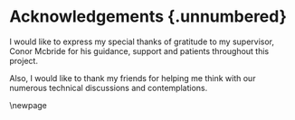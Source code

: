 # Acknowledgements {.unnumbered}

<!-- This is for acknowledging all of the people who helped out -->

I would like to express my special thanks of gratitude to my supervisor, Conor Mcbride for his guidance, 
support and patients throughout this project.

Also, I would like to thank my friends for helping me think with our numerous technical discussions
and contemplations. 

<!-- Use the \newpage command to force a new page -->

\newpage



